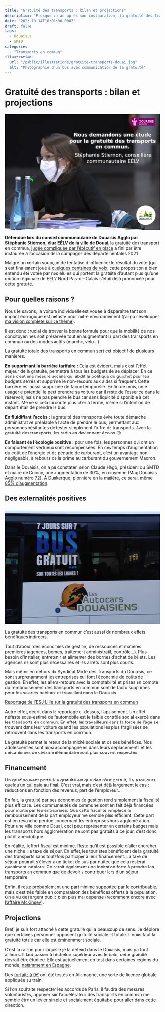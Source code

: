 ```yaml
---
title: "Gratuité des transports : bilan et projections"
description: "Presque un an après son instauration, la gratuité des transports fait la preuve de son efficacité. Retour sur ses avantages et projections."
date: "2022-10-14T10:00:00.000Z"
draft: false
tags:
  - Douaisis
  - SMTD
categories:
  - "Transports en commun"
illustration:
  url: "/public/illustrations/gratuite-transports-douai.jpg"
  alt: "Photographie d’un bus avec communication de la gratuité"
---
```


# Gratuité des transports : bilan et projections

![Photographie de Stéphanie Stiernon demandant une étude sur la gratuité](/public/illustrations/citation-agglo-stephanie-stiernon-gratuite.jpg "🖼➡️")

**Défendue lors du conseil communautaire de Douaisis Agglo par Stéphanie Stiernon, élue EÉLV de la ville de Douai**, la gratuité des transport en commun, [jugée compliquée par l’éxécutif en place](https://www.lobservateur.fr/douaisis/2020/08/04/transports-du-douaisis-pourquoi-la-gratuite-est-compliquee/) a fini par être instaurée à l’occasion de la campagne des départementales 2021.

Malgré un certain soupçon de tentative d’influencer le résultat du vote (qui s’est finalement joué à [quelques centaines de voix](https://www.lobservateur.fr/canton-de-douai-le-ticket-caroline-sanchez-christian-poiret-lemporte-devant-katia-bittner-frederic-chereau/), cette proposition a bien entendu été votée par nos élu·es qui portent la gratuité d’autant plus qu’une motion régionale de EÉLV Nord Pas-de-Calais s’était déjà prononcée pour cette gratuité.

## Pour quelles raisons ?

Nous le savons, la voiture individuelle est vouée à disparaître tant son impact écologique est néfaste pour notre environnement (j’ai pu développer [ma vision complète sur ce thème](./quel-avenir-pour-l-automobile)).

Il est donc crucial de trouver la bonne formule pour que la mobilité de nos concitoyen·nes soit préservée tout en augmentant la part des transports en commun ou des modes actifs (marche, vélo…).

La gratuité totale des transports en commun sert cet objectif de plusieurs manières.

**En supprimant la barrière tarifaire :** Cela est évident, mais c’est l’effet majeur de la gratuité, permettre à tous les budgets de se déplacer. En ce sens c’est une mesure sociale qui abolit la politique de guichet pour les budgets serrés et supprime le non-recours aux aides si fréquent. Cette barrière est aussi supprimée de façon temporelle. En fin de mois, un·e usagèr·e potentiel·le peut prendre sa voiture car il reste de l’essence dans le réservoir, mais ne pas prendre le bus car sans liquidité disponible à cet instant. Même si cela lui coûte plus cher à terme, même si l’intention de départ était de prendre le bus.

**En fluidifiant l’accès :** la gratuité des transports évite toute démarche administrative préalable à l’acte de prendre le bus, permettant aux personnes hésitantes de tester simplement l’offre de transports. Avec la gratuité des transports, les radin·es deviennent écolos 😉.

**En faisant de l’écologie positive :** pour une fois, les personnes qui ont un comportement vertueux sont récompensées. En ces temps d’augmentation du coût de l’énergie et de pénurie de carburant, c’est un avantage non négligeable, à rebours de la prime au carburant du gouvernement Macron.

Dans le Douaisis, on a pu constater, selon Claude Hégo, président du SMTD et maire de Cuincy, une augmentation de 30%, en moyenne (Mag Douaisis Agglo numéro 72). À Dunkerque, pionnière en la matière, ce serait même [85% d’augmentation](https://www.egis-group.com/fr/tous-les-articles/la-gratuite-des-transports-phenomene-de-mode-ou-vraie-tendance-de-fond).

## Des externalités positives

![Photographie d’un bus avec communication de la gratuité](/public/illustrations/gratuite-transports-douai.jpg "🖼➡️")

La gratuité des transports en commun c’est aussi de nombreux effets bénéfiques indirects.

Tout d’abord, des économies de gestion, de ressources et matières premières (agences, bornes, traitement administratif, contrôle…). Plus besoin d’installer, entretenir et alimenter des bornes d’achat de billets. Les agences ne sont plus nécessaires et les arrêts sont plus courts.

Mais même en dehors du Syndicat Mixte des Transports du Douaisis, ce sont surprenamment les entreprises qui font l’économie de coûts de gestion. En effet, les allers-retours avec la comptabilité et prises en compte du remboursement des transports en commun sont de facto supprimés pour les salariés habitant et travaillant dans le Douaisis.

[Reportage de l’ESJ Lille sur la gratuité des transports en commun](https://www.youtube.com/watch?v=4tZ-_YpMxpw "📺")

Autre effet, décrit dans le reportage ci-dessus, l’apaisement. Un effet néfaste sous-estimé de l’automobile est le faible contrôle social exercé dans les transports en commun. En effet, les travailleurs dans la force de l’âge se trouvent dans leur voiture quand les populations les plus fragilisées se retrouvent dans les transports en commun.

La gratuité permet le retour de la mixité sociale et de ses bénéfices. Nos adolescent·es sont ainsi accompagné·es dans leurs déplacements et les mécanismes de civisme élémentaire sont plus souvent respectés.

## Financement

Un grief souvent porté à la gratuité est que rien n’est gratuit, il y a toujours quelqu’un qui paie au final. C’est vrai, mais c’est déjà largement le cas : réductions en fonction des revenus, part de l’employeur…

En fait, la gratuité par ses économies de gestion rend simplement la fiscalité plus efficace. Les communautés de commune sont en fait déjà financées pour moitié par les entreprises. Que cette fiscalité remplace le remboursement de la part employeur me semble plus efficient. Cette part est en revanche perdue concernant les entreprises hors agglomération. Pour une ville comme Douai, ceci peut représenter un certains budget mais les transports hors agglomération ne sont pas gratuits à ce jour, c’est donc plutôt anecdotique.

En réalité, l’effort fiscal est minime. Reste qu’il est possible d’aller chercher une niche : la taxe de séjour. En effet, les touristes bénéficient de la gratuité des transports sans toutefois participer à leur financement. La taxe de séjour pourrait s’élever à un ticket de bus par nuitée que cela resterai quasiment indolore. Ce serait également une incitation forte à prendre les transports en commun que de devoir y contribuer lors d’un séjour temporaire.

Enfin, il reste probablement une part minime supportée par le contribuable, mais c’est très faible en comparaison des bénéfices offerts à la population. On a vu de l’argent public bien plus mal dépensé (récemment encore avec [l’affaire McKinsey](https://www.lemonde.fr/politique/article/2022/04/06/affaire-mckinsey-le-parquet-national-financier-a-ouvert-une-enquete-preliminaire-pour-blanchiment-aggrave-de-fraude-fiscale_6120839_823448.html)).

## Projections

Bref, je suis fort attaché à cette gratuité qui a beaucoup de sens. Je déplore que certaines personnes opposent gratuité sociale et totale. Il nous faut la gratuité totale car elle est éminemment sociale.

C’est la raison pour laquelle je la défend dans le Douaisis, mais partout ailleurs. Il faut passer à l’échelon supérieur avec le train, cette gratuité devrait être étudiée. Elle est actuellement en test dans certaines régions du monde, [notamment en Espagne](https://www.francetvinfo.fr/economie/transports/prix-des-carburants/espagne-les-trains-regionaux-gratuits-pendant-quatre-mois_5337730.html).

Des [forfaits à 9€](https://www.lesechos.fr/industrie-services/tourisme-transport/allemagne-carton-plein-pour-le-forfait-de-train-a-9-euros-1411733) ont été testés en Allemagne, une sorte de licence globale appliquée au train.

Si l’on souhaite respecter les accords de Paris, il faudra des mesures volontaristes, appuyer sur l’accélérateur des transports en commun me semble être un levier simple et socialement équitable pour aller dans cette direction.